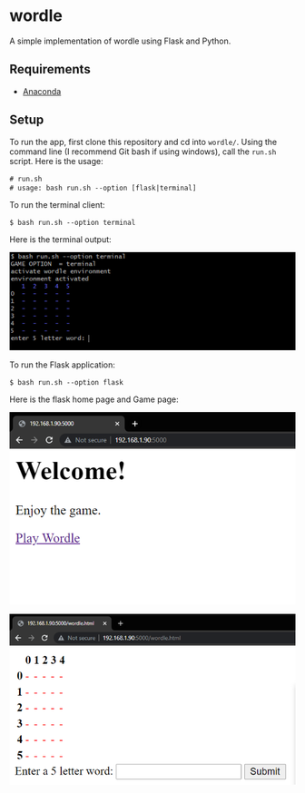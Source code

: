 # wordle
A simple implementation of wordle using Flask and Python.

## Requirements
- [Anaconda](https://www.anaconda.com/)

## Setup

To run the app, first clone this repository and cd into `wordle/`. Using the command line (I recommend Git bash if using windows), call the `run.sh` script. Here is the usage:

```
# run.sh
# usage: bash run.sh --option [flask|terminal]
```
To run the terminal client:

```
$ bash run.sh --option terminal
```

Here is the terminal output:

![output](images/terminal-capture.PNG)

To run the Flask application:

```
$ bash run.sh --option flask
```

Here is the flask home page and Game page:

![output](images/flask-capture.PNG)

![output](images/game-capture.PNG)



